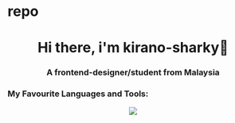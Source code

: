 # repo
<h1 align="center">Hi there, i'm kirano-sharky🦈</h1>
<h3 align="center">A frontend-designer/student from Malaysia</h3>



<h3 align="left">My Favourite Languages and Tools:</h3>
<p align="center">
  <a href="https://skillicons.dev">
    <img src="https://skillicons.dev/icons?i=git,kubernetes,docker,c,vim" />
  </a>
</p>

